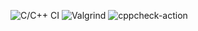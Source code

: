 ![C/C++ CI](https://github.com/Tapi124/primeNumber/workflows/C/C++%20CI/badge.svg)
![Valgrind](https://github.com/Tapi124/primeNumber/workflows/Valgrind/badge.svg)
![cppcheck-action](https://github.com/Tapi124/primeNumber/workflows/cppcheck-action/badge.svg)
